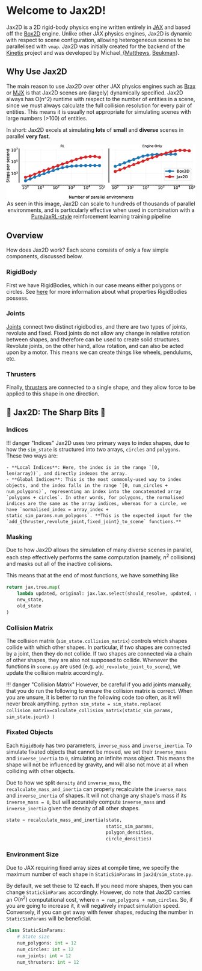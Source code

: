 # Welcome to Jax2D!

Jax2D is a 2D rigid-body physics engine written entirely in [JAX](https://github.com/google/jax) and based off the [Box2D](https://github.com/erincatto/box2d) engine.
Unlike other JAX physics engines, Jax2D is dynamic with respect to scene configuration, allowing heterogeneous scenes to be parallelised with `vmap`.
Jax2D was initially created for the backend of the [Kinetix](https://github.com/FLAIROx/Kinetix) project and was developed by Michael_{[Matthews](https://github.com/MichaelTMatthews), [Beukman](https://github.com/Michael-Beukman)}.

## Why Use Jax2D

The main reason to use Jax2D over other JAX physics engines such as [Brax](https://github.com/google/brax) or [MJX](https://github.com/google-deepmind/mujoco/tree/main/mjx) is that Jax2D scenes are (largely) dynamically specified.
Jax2D always has O(n^2) runtime with respect to the number of entities in a scene, since we must always calculate the full collision resolution for every pair of entities.
This means it is usually not appropriate for simulating scenes with large numbers (>100) of entities.

In short: Jax2D excels at simulating **lots** of **small** and **diverse** scenes in parallel **very fast**.

<p align="center">
    <img src="speedtest_kinetix.png">
    <br>
    As seen in this image, Jax2D can scale to hundreds of thousands of parallel environments, and is particularly effective when used in combination with a <a href="https://github.com/luchris429/purejaxrl/">PureJaxRL-style</a> reinforcement learning training pipeline
</p>

## Overview
How does Jax2D work? Each scene consists of only a few simple components, discussed below.
### RigidBody
First we have RigidBodies, which in our case means either polygons or circles. See [here](./entities#rigidbody) for more information about what properties RigidBodies possess.

### Joints
[Joints](./entities#joint) connect two distinct rigidbodies, and there are two types of joints, revolute and fixed. Fixed joints do not allow any change in relative rotation between shapes, and therefore can be used to create solid structures. Revolute joints, on the other hand, allow rotation, and can also be acted upon by a motor. This means we can create things like wheels, pendulums, etc.

### Thrusters
Finally, [thrusters](./entities#thruster) are connected to a single shape, and they allow force to be applied to this shape in one direction.

## 🔪 Jax2D: The Sharp Bits 🔪

### Indices
!!! danger "Indices"
    Jax2D uses two primary ways to index shapes, due to how the `sim_state` is structured into two arrays, `circles` and `polygons`. These two ways are:

    - **Local Indices**: Here, the index is in the range `[0, len(array))`, and directly indexes the array.
    - **Global Indices**: This is the most commonly-used way to index objects, and the index falls in the range `[0, num_circles + num_polygons)`, representing an index into the concatenated array `polygons + circles`. In other words, for polygons, the normalised indices are the same as the array indices, whereas for a circle, we have `normalised_index = array_index + static_sim_params.num_polygons`. **This is the expected input for the `add_{thruster,revolute_joint,fixed_joint}_to_scene` functions.**

### Masking
Due to how Jax2D allows the simulation of many diverse scenes in parallel, each step effectively performs the same computation (namely, $n^2$ collisions) and masks out all of the inactive collisions. 

This means that at the end of most functions, we have something like

```python
return jax.tree.map(
    lambda updated, original: jax.lax.select(should_resolve, updated, original), 
    new_state, 
    old_state
)
```


### Collision Matrix
The collision matrix (`sim_state.collision_matrix`) controls which shapes collide with which other shapes. In particular, if two shapes are connected by a joint, then they do not collide. If two shapes are connected via a chain of other shapes, they are also not supposed to collide.
Whenever the functions in `scene.py` are used (e.g. `add_revolute_joint_to_scene`), we update the collision matrix accordingly.


!!! danger "Collision Matrix"
    However, be careful if you add joints manually, that you do run the following to ensure the collision matrix is correct.
    When you are unsure, it is better to run the following code too often, as it will never break anything.
    ```python
        sim_state = sim_state.replace(
            collision_matrix=calculate_collision_matrix(static_sim_params, 
                                                        sim_state.joint)
        )
    ```

### Fixated Objects

Each `RigidBody` has two parameters, `inverse_mass` and `inverse_inertia`. To simulate fixated objects that cannot be moved, we set their `inverse_mass` and `inverse_inertia` to `0`, simulating an infinite mass object. This means the shape will not be influenced by gravity, and will also not move at all when colliding with other objects.

Due to how we split `density` and `inverse_mass`, the `recalculate_mass_and_inertia` can properly recalculate the `inverse_mass` and `inverse_inertia` of shapes. It will not change any shape's mass if its `inverse_mass = 0`, but will accurately compute `inverse_mass` and `inverse_inertia` given the density of all other shapes.
```python
state = recalculate_mass_and_inertia(state, 
                                     static_sim_params, 
                                     polygon_densities, 
                                     circle_densities)
```

### Environment Size
Due to JAX requiring fixed array sizes at compile time, we specify the maximum number of each shape in `StaticSimParams` in `jax2d/sim_state.py`.

By default, we set these to 12 each. If you need more shapes, then you can change `StaticSimParams` accordingly. However, do note that Jax2D carries an $O(n^2)$ computational cost, where `n = num_polygons + num_circles`. So, if you are going to increase it, it will negatively impact simulation speed. Conversely, if you can get away with fewer shapes, reducing the number in `StaticSimParams` will be beneficial.
```python
class StaticSimParams:
    # State size
    num_polygons: int = 12
    num_circles: int = 12
    num_joints: int = 12
    num_thrusters: int = 12
```